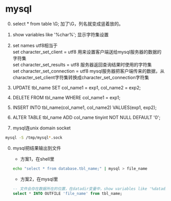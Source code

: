 # mysql

0. select * from table \G; 加了\G，列名就变成竖着放的。

0. show variables like '%char%'; 显示字符集设置

0. set names utf8相当于 <br>
  set character_set_client = utf8 用来设置客户端送给mysql服务器的数据的字符集 <br>
  set character_set_results = utf8 服务器返回查询结果时使用的字符集 <br>
  set character_set_connection = utf8 mysql服务器把客户端传来的数据，从character_set_client字符集转换成character_set_connection字符集

0. UPDATE tbl_name SET col_name1 = exp1, col_name2 = exp2;

0. DELETE FROM tbl_name WHERE col_name1 = exp1;

0. INSERT INTO tbl_name(col_name1, col_name2) VALUES(exp1, exp2);

0. ALTER TABLE tbl_name ADD col_name tinyint NOT NULL DEFAULT '0';

0. mysql连unix domain socket
```sh
mysql -S /tmp/mysql*.sock
```

0. mysql把结果输出到文件
    * 方案1，在shell里
    ```sh
    echo "select * from database.tbl_name;" | mysql > file_name
    ```

    * 方案2，在mysql里
    ```sql
    -- 文件会存在数据所在的位置，在datadir变量中，show variables like '%datadir%'可以看到，在/etc/my.conf里的datadir可配置
    select * INTO OUTFILE 'file_name' from tbl_name;
    ```


